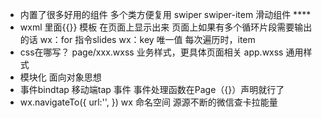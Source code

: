 - 内置了很多好用的组件
    多个类方便复用
    swiper swiper-item 滑动组件 ****
- wxml 里面{{}} 模板
    在页面上显示出来
    页面上如果有多个循环片段需要输出的话
    wx：for 指令slides wx：key 唯一值
    每次遍历时，item
- css在哪写？
    page/xxx.wxss 业务样式，更具体页面相关
    app.wxss 通用样式
- 模块化 面向对象思想
- 事件bindtap 移动端tap 事件
    事件处理函数在Page（{}）声明就行了
- wx.navigateTo({
    url:'',
})
wx 命名空间 源源不断的微信查卡拉能量